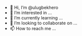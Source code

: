 - 👋 Hi, I’m @ulugbekhero
- 👀 I’m interested in ...
- 🌱 I’m currently learning ...
- 💞️ I’m looking to collaborate on ...
- 📫 How to reach me ...

<!---
ulugbekhero/ulugbekhero is a ✨ special ✨ repository because its `README.md` (this file) appears on your GitHub profile.
You can click the Preview link to take a look at your changes.
--->
